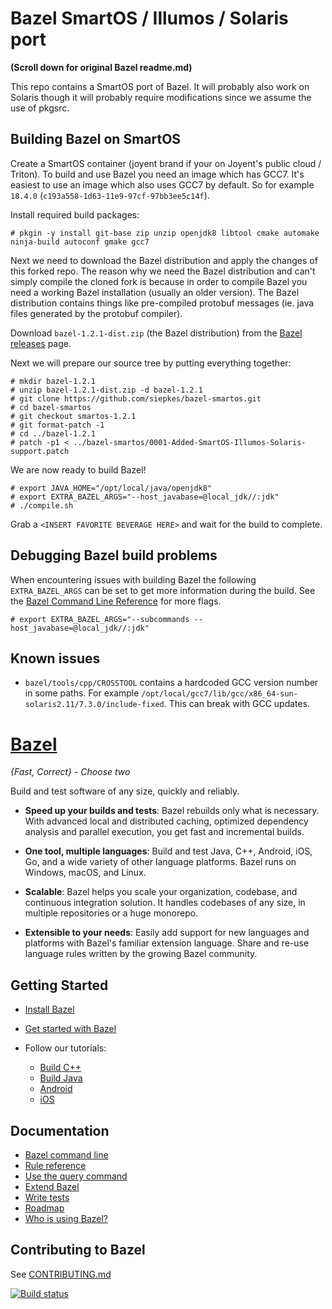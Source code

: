 # Bazel SmartOS / Illumos / Solaris port

**(Scroll down for original Bazel readme.md)**

This repo contains a SmartOS port of Bazel. It will probably also work on Solaris though it will probably require modifications since we assume the use of pkgsrc.

## Building Bazel on SmartOS

Create a SmartOS container (joyent brand if your on Joyent's public cloud / Triton). To build and use Bazel you need an image which has GCC7. It's easiest to use an image which also uses GCC7 by default. So for example `18.4.0` (`c193a558-1d63-11e9-97cf-97bb3ee5c14f`). 

Install required build packages:

```
# pkgin -y install git-base zip unzip openjdk8 libtool cmake automake ninja-build autoconf gmake gcc7
```

Next we need to download the Bazel distribution and apply the changes of this forked repo. The reason why we need the Bazel distribution and can't simply compile the cloned fork is because in order to compile Bazel you need a working Bazel installation (usually an older version). The Bazel distribution contains things like pre-compiled protobuf messages (ie. java files generated by the protobuf compiler). 

Download `bazel-1.2.1-dist.zip` (the Bazel distribution) from the [Bazel releases](https://github.com/bazelbuild/bazel/releases) page.

Next we will prepare our source tree by putting everything together:

```
# mkdir bazel-1.2.1
# unzip bazel-1.2.1-dist.zip -d bazel-1.2.1
# git clone https://github.com/siepkes/bazel-smartos.git
# cd bazel-smartos
# git checkout smartos-1.2.1
# git format-patch -1
# cd ../bazel-1.2.1
# patch -p1 < ../bazel-smartos/0001-Added-SmartOS-Illumos-Solaris-support.patch
```

We are now ready to build Bazel!

```
# export JAVA_HOME="/opt/local/java/openjdk8"
# export EXTRA_BAZEL_ARGS="--host_javabase=@local_jdk//:jdk"
# ./compile.sh
```

Grab a `<INSERT FAVORITE BEVERAGE HERE>` and wait for the build to complete.

## Debugging Bazel build problems

When encountering issues with building Bazel the following `EXTRA_BAZEL_ARGS` can be set to get more information during the build. See the [Bazel Command Line Reference](https://docs.bazel.build/versions/master/command-line-reference.html) for more flags.

```
# export EXTRA_BAZEL_ARGS="--subcommands --host_javabase=@local_jdk//:jdk"
```

## Known issues

* `bazel/tools/cpp/CROSSTOOL` contains a hardcoded GCC version number in some paths. For example `/opt/local/gcc7/lib/gcc/x86_64-sun-solaris2.11/7.3.0/include-fixed`. This can break with GCC updates.

# [Bazel](https://bazel.build)

*{Fast, Correct} - Choose two*

Build and test software of any size, quickly and reliably.

* **Speed up your builds and tests**:
  Bazel rebuilds only what is necessary.
  With advanced local and distributed caching, optimized dependency analysis and
  parallel execution, you get fast and incremental builds.

* **One tool, multiple languages**: Build and test Java, C++, Android, iOS, Go,
  and a wide variety of other language platforms. Bazel runs on Windows, macOS,
  and Linux.

* **Scalable**: Bazel helps you scale your organization, codebase, and
  continuous integration solution. It handles codebases of any size, in multiple
  repositories or a huge monorepo.

* **Extensible to your needs**: Easily add support for new languages and
  platforms with Bazel's familiar extension language. Share and re-use language
  rules written by the growing Bazel community.

## Getting Started

  * [Install Bazel](https://docs.bazel.build/install.html)
  * [Get started with Bazel](https://docs.bazel.build/getting-started.html)
  * Follow our tutorials:

    - [Build C++](https://docs.bazel.build/tutorial/cpp.html)
    - [Build Java](https://docs.bazel.build/tutorial/java.html)
    - [Android](https://docs.bazel.build/tutorial/android-app.html)
    - [iOS](https://docs.bazel.build/tutorial/ios-app.html)

## Documentation

  * [Bazel command line](https://docs.bazel.build/user-manual.html)
  * [Rule reference](https://docs.bazel.build/be/overview.html)
  * [Use the query command](https://docs.bazel.build/query.html)
  * [Extend Bazel](https://docs.bazel.build/skylark/concepts.html)
  * [Write tests](https://docs.bazel.build/test-encyclopedia.html)
  * [Roadmap](https://bazel.build/roadmap.html)
  * [Who is using Bazel?](https://github.com/bazelbuild/bazel/wiki/Bazel-Users)

## Contributing to Bazel

See [CONTRIBUTING.md](CONTRIBUTING.md)

[![Build status](https://badge.buildkite.com/1fd282f8ad98c3fb10758a821e5313576356709dd7d11e9618.svg?status=master)](https://ci.bazel.build)
